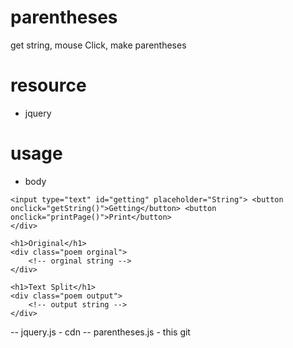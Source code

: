 # parentheses
get string, mouse Click, make parentheses

# resource 
- jquery

# usage
- body
```
<input type="text" id="getting" placeholder="String"> <button onclick="getString()">Getting</button> <button onclick="printPage()">Print</button>
</div>

<h1>Original</h1>
<div class="poem orginal">
	<!-- orginal string -->
</div>

<h1>Text Split</h1>
<div class="poem output">
	<!-- output string -->
</div>
```
-- jquery.js - cdn
-- parentheses.js - this git
